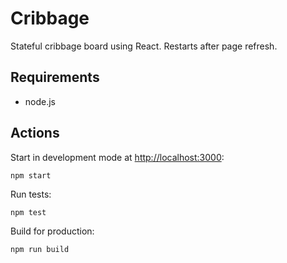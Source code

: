 # Cribbage

Stateful cribbage board using React. Restarts after page refresh.

## Requirements

 - node.js

## Actions

Start in development mode at [http://localhost:3000](http://localhost:3000):

`npm start`

Run tests:

`npm test`

Build for production:
 
`npm run build`